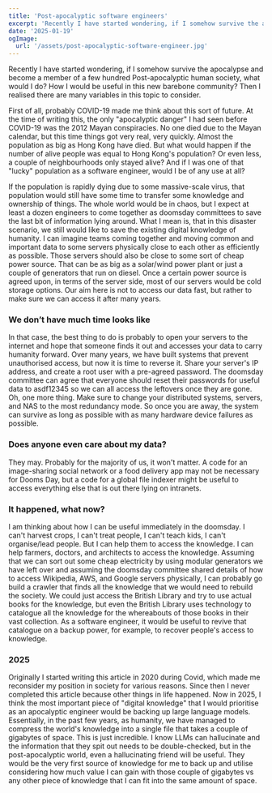 ```yaml
---
title: 'Post-apocalyptic software engineers'
excerpt: 'Recently I have started wondering, if I somehow survive the apocalypse and become a member of a few hundred Post-apocalyptic human society, what would I do? How I would be useful in this new barebone community? Then I realised there are many variables in this topic to consider.'
date: '2025-01-19'
ogImage:
  url: '/assets/post-apocalyptic-software-engineer.jpg'
---
```


Recently I have started wondering, if I somehow survive the apocalypse and become a member of a few hundred Post-apocalyptic human society, what would I do? How I would be useful in this new barebone community? Then I realised there are many variables in this topic to consider.

First of all, probably COVID-19 made me think about this sort of future. At the time of writing this, the only "apocalyptic danger" I had seen before COVID-19 was the 2012 Mayan conspiracies. No one died due to the Mayan calendar, but this time things got very real, very quickly. Almost the population as big as Hong Kong have died. But what would happen if the number of alive people was equal to Hong Kong's population? Or even less, a couple of neighbourhoods only stayed alive? And if I was one of that "lucky" population as a software engineer, would I be of any use at all?


If the population is rapidly dying due to some massive-scale virus, that population would still have some time to transfer some knowledge and ownership of things. The whole world would be in chaos, but I expect at least a dozen engineers to come together as doomsday committees to save the last bit of information lying around. What I mean is, that in this disaster scenario, we still would like to save the existing digital knowledge of humanity. I can imagine teams coming together and moving common and important data to some servers physically close to each other as efficiently as possible. Those servers should also be close to some sort of cheap power source. That can be as big as a solar/wind power plant or just a couple of generators that run on diesel. Once a certain power source is agreed upon, in terms of the server side, most of our servers would be cold storage options. Our aim here is not to access our data fast, but rather to make sure we can access it after many years.


### We don’t have much time looks like

In that case, the best thing to do is probably to open your servers to the internet and hope that someone finds it out and accesses your data to carry humanity forward. Over many years, we have built systems that prevent unauthorised access, but now it is time to reverse it. Share your server's IP address, and create a root user with a pre-agreed password. The doomsday committee can agree that everyone should reset their passwords for useful data to asdf12345 so we can all access the leftovers once they are gone. Oh, one more thing. Make sure to change your distributed systems, servers, and NAS to the most redundancy mode. So once you are away, the system can survive as long as possible with as many hardware device failures as possible.


### Does anyone even care about my data?

They may. Probably for the majority of us, it won't matter. A code for an image-sharing social network or a food delivery app may not be necessary for Dooms Day, but a code for a global file indexer might be useful to access everything else that is out there lying on intranets.


### It happened, what now?

I am thinking about how I can be useful immediately in the doomsday. I can't harvest crops, I can't treat people, I can't teach kids, I can't organise/lead people. But I can help them to access the knowledge. I can help farmers, doctors, and architects to access the knowledge. Assuming that we can sort out some cheap electricity by using modular generators we have left over and assuming the doomsday committee shared details of how to access Wikipedia, AWS, and Google servers physically, I can probably go build a crawler that finds all the knowledge that we would need to rebuild the society. We could just access the British Library and try to use actual books for the knowledge, but even the British Library uses technology to catalogue all the knowledge for the whereabouts of those books in their vast collection. As a software engineer, it would be useful to revive that catalogue on a backup power, for example, to recover people's access to knowledge.


### 2025

Originally I started writing this article in 2020 during Covid, which made me reconsider my position in society for various reasons. Since then I never completed this article because other things in life happened. Now in 2025, I think the most important piece of "digital knowledge" that I would prioritise as an apocalyptic engineer would be backing up large language models. Essentially, in the past few years, as humanity, we have managed to compress the world's knowledge into a single file that takes a couple of gigabytes of space. This is just incredible. I know LLMs can hallucinate and the information that they spit out needs to be double-checked, but in the post-apocalyptic world, even a hallucinating friend will be useful. They would be the very first source of knowledge for me to back up and utilise considering how much value I can gain with those couple of gigabytes vs any other piece of knowledge that I can fit into the same amount of space.